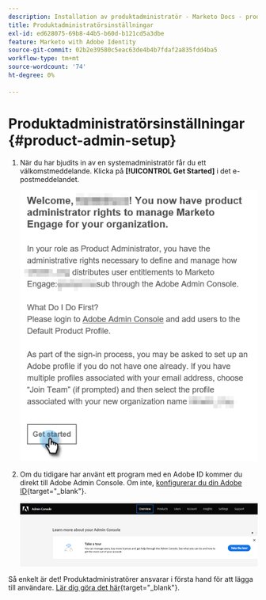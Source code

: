 ```yaml
---
description: Installation av produktadministratör - Marketo Docs - produktdokumentation
title: Produktadministratörsinställningar
exl-id: ed628075-69b8-44b5-b60d-b121cd5a3dbe
feature: Marketo with Adobe Identity
source-git-commit: 02b2e39580c5eac63de4b4b7fdaf2a835fdd4ba5
workflow-type: tm+mt
source-wordcount: '74'
ht-degree: 0%

---
```


# Produktadministratörsinställningar {#product-admin-setup}

1. När du har bjudits in av en systemadministratör får du ett välkomstmeddelande. Klicka på **[!UICONTROL Get Started]** i det e-postmeddelandet.

   ![](assets/admin-setup-7.png)

1. Om du tidigare har använt ett program med en Adobe ID kommer du direkt till Adobe Admin Console. Om inte, [konfigurerar du din Adobe ID](https://helpx.adobe.com/se/manage-account/using/create-update-adobe-id.html){target="_blank"}.

   ![](assets/admin-setup-8.png)

Så enkelt är det! Produktadministratörer ansvarar i första hand för att lägga till användare. [Lär dig göra det här](/help/marketo/product-docs/administration/marketo-with-adobe-identity/add-or-remove-a-user.md#add-a-user){target="_blank"}.
